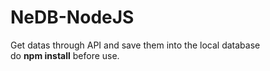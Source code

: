 # NeDB-NodeJS
Get datas through API and save them into the local database
<br>
do <strong>npm install</strong> before use.
